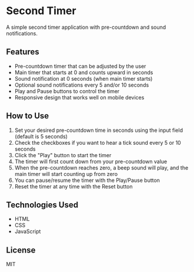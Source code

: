 # Second Timer

A simple second timer application with pre-countdown and sound notifications.

## Features

- Pre-countdown timer that can be adjusted by the user
- Main timer that starts at 0 and counts upward in seconds
- Sound notification at 0 seconds (when main timer starts)
- Optional sound notifications every 5 and/or 10 seconds
- Play and Pause buttons to control the timer
- Responsive design that works well on mobile devices

## How to Use

1. Set your desired pre-countdown time in seconds using the input field (default is 5 seconds)
2. Check the checkboxes if you want to hear a tick sound every 5 or 10 seconds
3. Click the "Play" button to start the timer
4. The timer will first count down from your pre-countdown value
5. When the pre-countdown reaches zero, a beep sound will play, and the main timer will start counting up from zero
6. You can pause/resume the timer with the Play/Pause button
7. Reset the timer at any time with the Reset button

## Technologies Used

- HTML
- CSS
- JavaScript

## License

MIT 